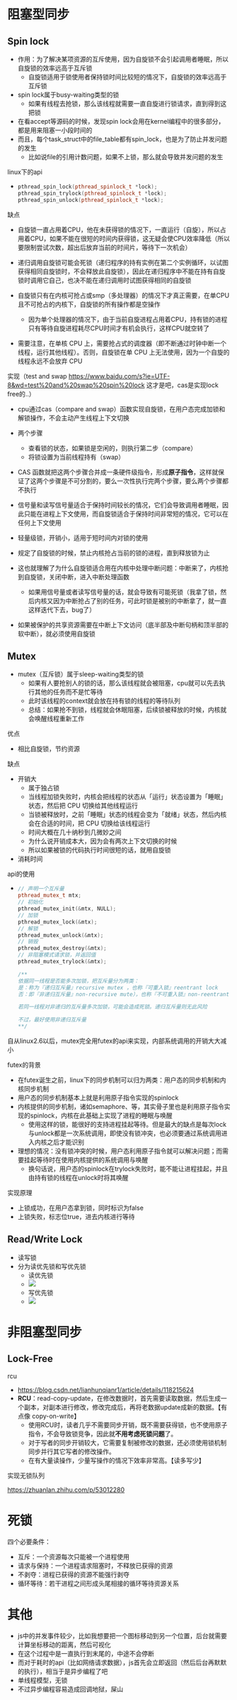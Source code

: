 # 阻塞型同步

## Spin lock

- 作用：为了解决某项资源的互斥使用，因为自旋锁不会引起调用者睡眠，所以自旋锁的效率远高于互斥锁
  - 自旋锁适用于锁使用者保持锁时间比较短的情况下，自旋锁的效率远高于互斥锁 
- spin lock属于busy-waiting类型的锁
  - 如果有线程去抢锁，那么该线程就需要一直自旋进行锁请求，直到得到这把锁
- 在看accept等源码的时候，发现spin lock会用在kernel编程中的很多部分，都是用来阻塞一小段时间的
- 而且，每个task_struct中的file_table都有spin_lock，也是为了防止并发问题的发生
  - 比如说file的引用计数问题，如果不上锁，那么就会导致并发问题的发生




linux下的api

- ```cpp
  pthread_spin_lock(pthread_spinlock_t *lock);
  pthread_spin_trylock(pthread_spinlock_t *lock);
  pthread_spin_unlock(pthread_spinlock_t *lock);
  ```



缺点

- 自旋锁一直占用着CPU，他在未获得锁的情况下，一直运行（自旋），所以占用着CPU，如果不能在很短的时间内获得锁，这无疑会使CPU效率降低（所以要限制尝试次数，超出后放弃当前的时间片，等待下一次机会）
- 递归调用自旋锁可能会死锁（递归程序的持有实例在第二个实例循环，以试图获得相同自旋锁时，不会释放此自旋锁），因此在递归程序中不能在持有自旋锁时调用它自己，也决不能在递归调用时试图获得相同的自旋锁



- 自旋锁只有在内核可抢占或smp（多处理器）的情况下才真正需要，在单CPU且不可抢占的内核下，自旋锁的所有操作都是空操作
  - 因为单个处理器的情况下，由于当前自旋进程占用着CPU，持有锁的进程只有等待自旋进程耗尽CPU时间才有机会执行，这样CPU就空转了

- 需要注意，在单核 CPU 上，需要抢占式的调度器（即不断通过时钟中断一个线程，运行其他线程）。否则，自旋锁在单 CPU 上无法使用，因为一个自旋的线程永远不会放弃 CPU



实现（test and swap   https://www.baidu.com/s?ie=UTF-8&wd=test%20and%20swap%20spin%20lock  这才是吧，cas是实现lock free的..）

- cpu通过cas（compare and swap）函数实现自旋锁，在用户态完成加锁和解锁操作，不会主动产生线程上下文切换
- 两个步骤
  - 查看锁的状态，如果锁是空闲的，则执行第二步（compare）
  - 将锁设置为当前线程持有（swap）
- CAS 函数就把这两个步骤合并成一条硬件级指令，形成**原子指令**，这样就保证了这两个步骤是不可分割的，要么一次性执行完两个步骤，要么两个步骤都不执行





- 信号量和读写信号量适合于保持时间较长的情况，它们会导致调用者睡眠，因此只能在进程上下文使用，而自旋锁适合于保持时间非常短的情况，它可以在任何上下文使用
- 轻量级锁，开销小，适用于短时间内对锁的使用
- 规定了自旋锁的时候，禁止内核抢占当前的锁的进程，直到释放锁为止
- 这也就理解了为什么自旋锁适合用在内核中处理中断问题：中断来了，内核抢到自旋锁，关闭中断，进入中断处理函数
  - 如果用信号量或者读写信号量的话，就会导致有可能死锁（我拿了锁，然后内核又因为中断抢占了别的任务，可此时锁是被别的中断拿了，就一直这样迭代下去，bug了）
- 如果被保护的共享资源需要在中断上下文访问（底半部及中断句柄和顶半部的软中断），就必须使用自旋锁







## Mutex

- mutex（互斥锁）属于sleep-waiting类型的锁
  - 如果有人要抢别人的锁的话，那么该线程就会被阻塞，cpu就可以先去执行其他的任务而不是忙等待
  - 此时该线程的context就会放在持有锁的线程的等待队列
  - 总结：如果抢不到锁，线程就会休眠阻塞，后续锁被释放的时候，内核就会唤醒线程重新工作



优点

- 相比自旋锁，节约资源



缺点

- 开销大
  - 属于独占锁
  - 当线程加锁失败时，内核会把线程的状态从「运行」状态设置为「睡眠」状态，然后把 CPU 切换给其他线程运行
  - 当锁被释放时，之前「睡眠」状态的线程会变为「就绪」状态，然后内核会在合适的时间，把 CPU 切换给该线程运行
  - 时间大概在几十纳秒到几微妙之间
  - 为什么说开销成本大，因为会有两次上下文切换的时候
  - 所以如果被锁的代码执行时间很短的话，就用自旋锁
- 消耗时间



api的使用

- ```cpp
  // 声明一个互斥量    
  pthread_mutex_t mtx;
  // 初始化 
  pthread_mutex_init(&mtx, NULL);
  // 加锁  
  pthread_mutex_lock(&mtx);
  // 解锁 
  pthread_mutex_unlock(&mtx);
  // 销毁
  pthread_mutex_destroy(&mtx); 
  // 非阻塞模式请求锁，并返回值
  pthread_mutex_trylock(&mtx);
  
  /**
  依据同一线程是否能多次加锁，把互斥量分为两类：
  是：称为『递归互斥量』recursive mutex ，也称『可重入锁』reentrant lock
  否：即『非递归互斥量』non-recursive mute），也称『不可重入锁』non-reentrant mutex
  
  若同一线程对非递归的互斥量多次加锁，可能会造成死锁。递归互斥量则无此风险
  
  不过，最好使用非递归互斥量
  **/
  ```



自从linux2.6以后，mutex完全用futex的api来实现，内部系统调用的开销大大减小



futex的背景

- 在futex诞生之前，linux下的同步机制可以归为两类：用户态的同步机制和内核同步机制
- 用户态的同步机制基本上就是利用原子指令实现的spinlock
- 内核提供的同步机制，诸如semaphore、等，其实骨子里也是利用原子指令实现的spinlock，内核在此基础上实现了进程的睡眠与唤醒
  - 使用这样的锁，能很好的支持进程挂起等待。但是最大的缺点是每次lock与unlock都是一次系统调用，即使没有锁冲突，也必须要通过系统调用进入内核之后才能识别
- 理想的情况：没有锁冲突的时候，用户态利用原子指令就可以解决问题；而需要挂起等待时在使用内核提供的系统调用与唤醒
  - 换句话说，用户态的spinlock在trylock失败时，能不能让进程挂起，并且由持有锁的线程在unlock时将其唤醒



实现原理

- 上锁成功，在用户态拿到锁，同时标识为false
- 上锁失败，标志位true，进去内核进行等待







## Read/Write Lock

- 读写锁
- 分为读优先锁和写优先锁
  - 读优先锁
  - ![](../image/读优先锁.png)
  - 写优先锁
  - ![](../image/写优先锁.png)





# 非阻塞型同步

## Lock-Free

rcu

- https://blog.csdn.net/lianhunqianr1/article/details/118215624
- **RCU**：read-copy-update，在修改数据时，首先需要读取数据，然后生成一个副本，对副本进行修改，修改完成后，再将老数据update成新的数据。【有点像 copy-on-write】  
  - 使用RCU时，读者几乎不需要同步开销，既不需要获得锁，也不使用原子指令，不会导致锁竞争，因此就**不用考虑死锁问题**了。 
  - 对于写者的同步开销较大，它需要复制被修改的数据，还必须使用锁机制同步并行其它写者的修改操作。 
  - 在有大量读操作，少量写操作的情况下效率非常高。【读多写少】





实现无锁队列

https://zhuanlan.zhihu.com/p/53012280





# 死锁

四个必要条件：

- 互斥：一个资源每次只能被一个进程使用
- 请求与保持：一个进程请求阻塞时，不释放已获得的资源
- 不剥夺：进程已获得的资源不能强行剥夺
- 循环等待：若干进程之间形成头尾相接的循环等待资源关系







# 其他

- js中的并发事件较少，比如我想要把一个图标移动到另一个位置，后台就需要计算坐标移动的距离，然后可视化
- 在这个过程中是一直执行到末尾的，中途不会停断
- 而对于耗时的api（比如网络请求数据），js首先会立即返回（然后后台再默默的执行），相当于是异步编程了吧
- 单线程模型，无锁
- 不过异步编程容易造成回调地狱，屎山
